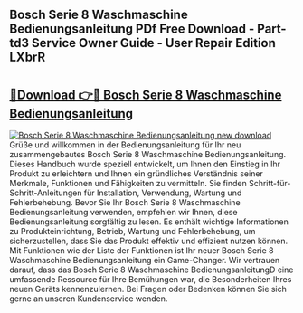 ## Bosch Serie 8 Waschmaschine Bedienungsanleitung PDf Free Download - Part-td3 Service Owner Guide - User Repair Edition LXbrR

# <h2><a href="http://df4hioq.blite.top/?on=Bosch+Serie+8+Waschmaschine+Bedienungsanleitung">🔗Download 👉🔴 Bosch Serie 8 Waschmaschine Bedienungsanleitung</a></h2>

[![Bosch Serie 8 Waschmaschine Bedienungsanleitung new download](https://i.imgur.com/lujVjoI.png)](http://df4hioq.blite.top/?on=Bosch+Serie+8+Waschmaschine+Bedienungsanleitung)
Grüße und willkommen in der Bedienungsanleitung für Ihr neu zusammengebautes Bosch Serie 8 Waschmaschine Bedienungsanleitung. Dieses Handbuch wurde speziell entwickelt, um Ihnen den Einstieg in Ihr Produkt zu erleichtern und Ihnen ein gründliches Verständnis seiner Merkmale, Funktionen und Fähigkeiten zu vermitteln. Sie finden Schritt-für-Schritt-Anleitungen für Installation, Verwendung, Wartung und Fehlerbehebung. Bevor Sie Ihr Bosch Serie 8 Waschmaschine Bedienungsanleitung verwenden, empfehlen wir Ihnen, diese Bedienungsanleitung sorgfältig zu lesen. Es enthält wichtige Informationen zu Produkteinrichtung, Betrieb, Wartung und Fehlerbehebung, um sicherzustellen, dass Sie das Produkt effektiv und effizient nutzen können. Mit Funktionen wie der Liste der Funktionen ist Ihr neuer Bosch Serie 8 Waschmaschine Bedienungsanleitung ein Game-Changer. Wir vertrauen darauf, dass das Bosch Serie 8 Waschmaschine BedienungsanleitungD eine umfassende Ressource für Ihre Bemühungen war, die Besonderheiten Ihres neuen Geräts kennenzulernen. Bei Fragen oder Bedenken können Sie sich gerne an unseren Kundenservice wenden.
